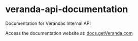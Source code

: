 # veranda-api-documentation
Documentation for Verandas Internal API

Access the documentation website at:
[docs.getVeranda.com](http://docs.getveranda.com)
